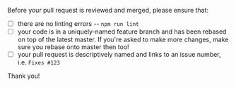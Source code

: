 Before your pull request is reviewed and merged, please ensure that:

* [ ] there are no linting errors -- `npm run lint`
* [ ] your code is in a uniquely-named feature branch and has been rebased on top of the latest master. If you're asked to make more changes, make sure you rebase onto master then too!
* [ ] your pull request is descriptively named and links to an issue number, i.e. `Fixes #123`

Thank you!
